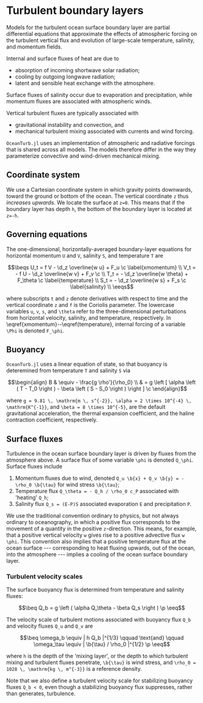 # Turbulent boundary layers

```math
\newcommand{\c}{\, ,}
\newcommand{\p}{\, .}
\newcommand{\d}{\partial}

\newcommand{\r}[1]{\mathrm{#1}}
\newcommand{\b}[1]{\boldsymbol{#1}}

\newcommand{\ee}{\mathrm{e}}

\newcommand{\beq}{\begin{equation}}
\newcommand{\eeq}{\end{equation}}

\newcommand{\beqs}{\begin{gather}}
\newcommand{\eeqs}{\end{gather}}
```

Models for the turbulent ocean surface boundary layer are partial
differential equations that approximate the effects of
atmospheric forcing on the turbulent vertical flux
and evolution of large-scale temperature, salinity, and momentum
fields.

Internal and surface fluxes of heat are due to

* absorption of incoming shortwave solar radiation;
* cooling by outgoing longwave radiation;
* latent and sensible heat exchange with the atmosphere.

Surface fluxes of salinity occur due to evaporation and precipitation,
while momentum fluxes are associated with atmospheric winds.

Vertical turbulent fluxes are typically associated with

* gravitational instability and convection, and
* mechanical turbulent mixing associated with currents and wind forcing.

`OceanTurb.jl` uses
an implementation of atmospheric and radiative forcings that is shared
across all models.
The models therefore differ in the way they
parameterize convective and wind-driven mechanical mixing.

## Coordinate system

We use a Cartesian coordinate system in which gravity points downwards,
toward the ground or bottom of the ocean. The vertical coordinate ``z``
thus *increases upwards*. We locate the surface at ``z=0``. This means that if
the boundary layer has depth ``h``, the bottom of the boundary layer is
located at ``z=-h``.

## Governing equations

The one-dimensional, horizontally-averaged boundary-layer equations for
horizontal momentum ``U`` and ``V``, salinity ``S``, and
temperature ``T`` are

```math
\beqs
U_t =   f V - \d_z \overline{w u}      + F_u      \c \label{xmomentum} \\
V_t = - f U - \d_z \overline{w v}      + F_v      \c \\
T_t =       - \d_z \overline{w \theta} + F_\theta \c \label{temperature} \\
S_t =       - \d_z \overline{w s}      + F_s      \c \label{salinity} \\
\eeqs
```

where subscripts ``t`` and ``z`` denote derivatives with respect to time
and the vertical coordinate ``z`` and ``f`` is the Coriolis parameter.
The lowercase variables ``u``, ``v``, ``s``, and ``\theta`` refer to the
three-dimensional perturbations from horizontal velocity, salinity, and
temperature, respectively.
In \eqref{xmomentum}--\eqref{temperature}, internal forcing of
a variable ``\Phi`` is denoted ``F_\phi``.

## Buoyancy

`OceanTurb.jl` uses a linear equation of state, so that
buoyancy is deteremined from temperature ``T`` and salinity ``S`` via

```math
\begin{align}
B & \equiv - \frac{g \rho'}{\rho_0} \\
  &     = g \left [ \alpha \left ( T - T_0 \right ) - \beta \left ( S - S_0 \right ) \right ] \c
\end{align}
```

where ``g = 9.81 \, \mathrm{m \, s^{-2}}, \alpha = 2 \times 10^{-4} \, \mathrm{K^{-1}}``, and ``\beta = 8 \times 10^{-5}``,
are the default gravitational acceleration, the thermal expansion coefficient, and the
haline contraction coefficient, respectively.

## Surface fluxes

Turbulence in the ocean surface boundary layer is driven by fluxes from
the atmosphere above.
A surface flux of some variable ``\phi`` is denoted ``Q_\phi``.
Surface fluxes include

1. Momentum fluxes due to wind, denoted ``Q_u \b{x} + Q_v \b{y} = -\rho_0 \b{\tau}`` for wind stress ``\b{\tau}``;
2. Temperature flux ``Q_\theta = - Q_h / \rho_0 c_P`` associated with 'heating' ``Q_h``;
3. Salinity flux ``Q_s = (E-P)S`` associated evaporation ``E`` and precipitation ``P``.

We use the traditional convention ordinary to physics, but not always
ordinary to oceanography, in which a  positive flux corresponds to the
movement of a quantity in the positive ``z``-direction.
This means, for example, that a positive vertical velocity ``w`` gives rise
to a positive advective flux ``w \phi``.
This convention also implies that a positive temperature flux at the ocean surface ---
corresponding to heat fluxing upwards, out of the ocean, into the atmosphere ---
implies a cooling of the ocean surface boundary layer.

### Turbulent velocity scales

The surface buoyancy flux is determined from temperature and
salinity fluxes:

```math
\beq
Q_b = g \left ( \alpha Q_\theta - \beta Q_s \right ) \p
\eeq
```

The velocity scale of turbulent motions associated with
buoyancy flux ``Q_b`` and velocity fluxes ``Q_u`` and
``Q_v`` are

```math
\beq
\omega_b \equiv | h Q_b |^{1/3} \qquad \text{and} \qquad \omega_\tau \equiv | \b{\tau} / \rho_0 |^{1/2} \p
\eeq
```

where ``h`` is the depth of the 'mixing layer', or the depth to which
turbulent mixing and turbulent fluxes penetrate, ``\b{\tau}`` is wind stress,
and ``\rho_0 = 1028 \, \mathrm{kg \, m^{-3}}`` is a reference density.

Note that we also define a turbulent velocity scale for
stabilizing buoyancy fluxes ``Q_b < 0``, even though
a stabilizing buoyancy flux suppresses, rather than generates,
turbulence.
